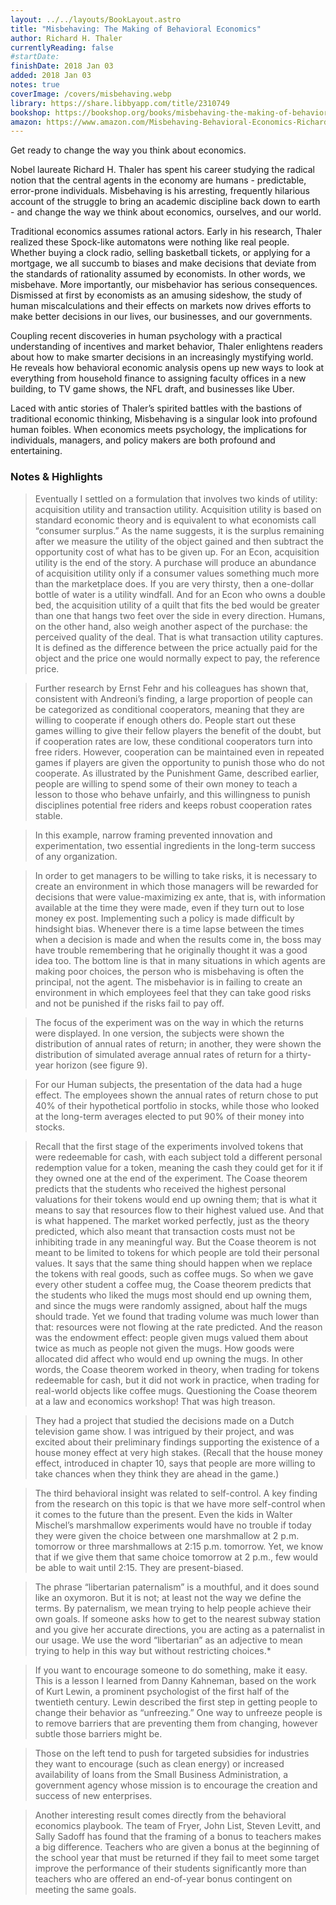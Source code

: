 ```yaml
---
layout: ../../layouts/BookLayout.astro
title: "Misbehaving: The Making of Behavioral Economics"
author: Richard H. Thaler
currentlyReading: false
#startDate:
finishDate: 2018 Jan 03
added: 2018 Jan 03
notes: true
coverImage: /covers/misbehaving.webp
library: https://share.libbyapp.com/title/2310749
bookshop: https://bookshop.org/books/misbehaving-the-making-of-behavioral-economics/9780393352795
amazon: https://www.amazon.com/Misbehaving-Behavioral-Economics-Richard-Thaler/dp/039335279X
---
```


Get ready to change the way you think about economics.

Nobel laureate Richard H. Thaler has spent his career studying the radical notion that the central agents in the economy are humans - predictable, error-prone individuals. Misbehaving is his arresting, frequently hilarious account of the struggle to bring an academic discipline back down to earth - and change the way we think about economics, ourselves, and our world.

Traditional economics assumes rational actors. Early in his research, Thaler realized these Spock-like automatons were nothing like real people. Whether buying a clock radio, selling basketball tickets, or applying for a mortgage, we all succumb to biases and make decisions that deviate from the standards of rationality assumed by economists. In other words, we misbehave. More importantly, our misbehavior has serious consequences. Dismissed at first by economists as an amusing sideshow, the study of human miscalculations and their effects on markets now drives efforts to make better decisions in our lives, our businesses, and our governments.

Coupling recent discoveries in human psychology with a practical understanding of incentives and market behavior, Thaler enlightens readers about how to make smarter decisions in an increasingly mystifying world. He reveals how behavioral economic analysis opens up new ways to look at everything from household finance to assigning faculty offices in a new building, to TV game shows, the NFL draft, and businesses like Uber.

Laced with antic stories of Thaler’s spirited battles with the bastions of traditional economic thinking, Misbehaving is a singular look into profound human foibles. When economics meets psychology, the implications for individuals, managers, and policy makers are both profound and entertaining.

### Notes & Highlights
> Eventually I settled on a formulation that involves two kinds of utility: acquisition utility and transaction utility. Acquisition utility is based on standard economic theory and is equivalent to what economists call “consumer surplus.” As the name suggests, it is the surplus remaining after we measure the utility of the object gained and then subtract the opportunity cost of what has to be given up. For an Econ, acquisition utility is the end of the story. A purchase will produce an abundance of acquisition utility only if a consumer values something much more than the marketplace does. If you are very thirsty, then a one-dollar bottle of water is a utility windfall. And for an Econ who owns a double bed, the acquisition utility of a quilt that fits the bed would be greater than one that hangs two feet over the side in every direction. Humans, on the other hand, also weigh another aspect of the purchase: the perceived quality of the deal. That is what transaction utility captures. It is defined as the difference between the price actually paid for the object and the price one would normally expect to pay, the reference price.

> Further research by Ernst Fehr and his colleagues has shown that, consistent with Andreoni’s finding, a large proportion of people can be categorized as conditional cooperators, meaning that they are willing to cooperate if enough others do. People start out these games willing to give their fellow players the benefit of the doubt, but if cooperation rates are low, these conditional cooperators turn into free riders. However, cooperation can be maintained even in repeated games if players are given the opportunity to punish those who do not cooperate. As illustrated by the Punishment Game, described earlier, people are willing to spend some of their own money to teach a lesson to those who behave unfairly, and this willingness to punish disciplines potential free riders and keeps robust cooperation rates stable.

> In this example, narrow framing prevented innovation and experimentation, two essential ingredients in the long-term success of any organization.

> In order to get managers to be willing to take risks, it is necessary to create an environment in which those managers will be rewarded for decisions that were value-maximizing ex ante, that is, with information available at the time they were made, even if they turn out to lose money ex post. Implementing such a policy is made difficult by hindsight bias. Whenever there is a time lapse between the times when a decision is made and when the results come in, the boss may have trouble remembering that he originally thought it was a good idea too. The bottom line is that in many situations in which agents are making poor choices, the person who is misbehaving is often the principal, not the agent. The misbehavior is in failing to create an environment in which employees feel that they can take good risks and not be punished if the risks fail to pay off.

> The focus of the experiment was on the way in which the returns were displayed. In one version, the subjects were shown the distribution of annual rates of return; in another, they were shown the distribution of simulated average annual rates of return for a thirty-year horizon (see figure 9).

> For our Human subjects, the presentation of the data had a huge effect. The employees shown the annual rates of return chose to put 40% of their hypothetical portfolio in stocks, while those who looked at the long-term averages elected to put 90% of their money into stocks.

> Recall that the first stage of the experiments involved tokens that were redeemable for cash, with each subject told a different personal redemption value for a token, meaning the cash they could get for it if they owned one at the end of the experiment. The Coase theorem predicts that the students who received the highest personal valuations for their tokens would end up owning them; that is what it means to say that resources flow to their highest valued use. And that is what happened. The market worked perfectly, just as the theory predicted, which also meant that transaction costs must not be inhibiting trade in any meaningful way. But the Coase theorem is not meant to be limited to tokens for which people are told their personal values. It says that the same thing should happen when we replace the tokens with real goods, such as coffee mugs. So when we gave every other student a coffee mug, the Coase theorem predicts that the students who liked the mugs most should end up owning them, and since the mugs were randomly assigned, about half the mugs should trade. Yet we found that trading volume was much lower than that: resources were not flowing at the rate predicted. And the reason was the endowment effect: people given mugs valued them about twice as much as people not given the mugs. How goods were allocated did affect who would end up owning the mugs. In other words, the Coase theorem worked in theory, when trading for tokens redeemable for cash, but it did not work in practice, when trading for real-world objects like coffee mugs. Questioning the Coase theorem at a law and economics workshop! That was high treason.

> They had a project that studied the decisions made on a Dutch television game show. I was intrigued by their project, and was excited about their preliminary findings supporting the existence of a house money effect at very high stakes. (Recall that the house money effect, introduced in chapter 10, says that people are more willing to take chances when they think they are ahead in the game.)

> The third behavioral insight was related to self-control. A key finding from the research on this topic is that we have more self-control when it comes to the future than the present. Even the kids in Walter Mischel’s marshmallow experiments would have no trouble if today they were given the choice between one marshmallow at 2 p.m. tomorrow or three marshmallows at 2:15 p.m. tomorrow. Yet, we know that if we give them that same choice tomorrow at 2 p.m., few would be able to wait until 2:15. They are present-biased.

> The phrase “libertarian paternalism” is a mouthful, and it does sound like an oxymoron. But it is not; at least not the way we define the terms. By paternalism, we mean trying to help people achieve their own goals. If someone asks how to get to the nearest subway station and you give her accurate directions, you are acting as a paternalist in our usage. We use the word “libertarian” as an adjective to mean trying to help in this way but without restricting choices.*

> If you want to encourage someone to do something, make it easy. This is a lesson I learned from Danny Kahneman, based on the work of Kurt Lewin, a prominent psychologist of the first half of the twentieth century. Lewin described the first step in getting people to change their behavior as “unfreezing.” One way to unfreeze people is to remove barriers that are preventing them from changing, however subtle those barriers might be.

> Those on the left tend to push for targeted subsidies for industries they want to encourage (such as clean energy) or increased availability of loans from the Small Business Administration, a government agency whose mission is to encourage the creation and success of new enterprises.

> Another interesting result comes directly from the behavioral economics playbook. The team of Fryer, John List, Steven Levitt, and Sally Sadoff has found that the framing of a bonus to teachers makes a big difference. Teachers who are given a bonus at the beginning of the school year that must be returned if they fail to meet some target improve the performance of their students significantly more than teachers who are offered an end-of-year bonus contingent on meeting the same goals.  
